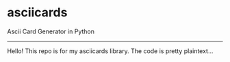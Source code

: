 # asciicards
Ascii Card Generator in Python
______________________________________________
Hello! This repo is for my asciicards library. The code is pretty plaintext...
